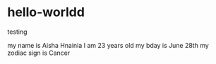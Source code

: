# hello-worldd
testing

my name is Aisha Hnainia
 I am 23 years old
 my bday is June 28th
 my zodiac sign is Cancer
